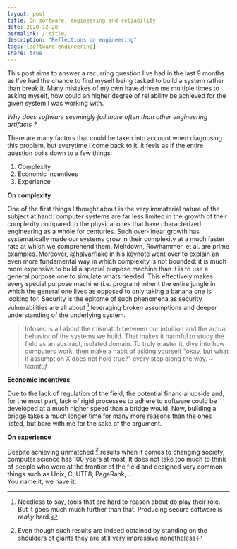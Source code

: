 ```yaml
---
layout: post
title: On software, engineering and reliability
date: 2020-12-28
permalink: /:title/
description: "Reflections on engineering"
tags: [software engineering]
share: true
---
```


This post aims to answer a recurring question I've had in the last 9 months as 
I've had the chance to find myself being tasked to build a system rather than
break it. Many mistakes of my own have driven me multiple times to asking
myself, how could an higher degree of reliability be achieved for the given
system I was working with.

_Why does software seemingly fail more often than other engineering artifacts ?_

There are many factors that could be taken into account when diagnosing this
problem, but everytime I come back to it, it feels as if the entire question
boils down to a few things:

1. Complexity
2. Economic incentives
3. Experience

**On complexity**

One of the first things I thought about is the very immaterial nature of the
subject at hand:
computer systems are far less limited in the growth of their complexity 
compared to the physical ones that have characterized engineering as 
a whole for centuries. Such over-linear growth has systematically 
made our systems grow in their complexity at a much faster rate at 
which we comprehend them. Meltdown, Rowhammer, et al. are prime examples.
Moreover, [@halvarflake](twitter.com/halvarflake)
in his [keynote]() went over to explain an even more fundamental
way in which complexity is not bounded: it is much more expensive to
build a special purpose machine than it is to use a general purpose one to simulate
whats needed. This effectively makes every special purpose machine
(i.e. program) inherit the entire jungle in which the general one lives as opposed to
only taking a banana one is looking for. Security is the epitome of such
phenomena as security vulnerabilities are all about [^1] leveraging
broken assumptions and deeper understanding of the underlying system.

> Infosec is all about the mismatch between our intuition and the actual behavior of the systems we build. That makes it harmful to study the field as an abstract, isolated domain. To truly master it, dive into how computers work, then make a habit of asking yourself "okay, but what if assumption X does not hold true?" every step along the way. _~ lcamtuf_

**Economic incentives**

Due to the lack of regulation of the field, the potential financial upside and,
for the most part, lack of rigid processes to adhere to software could be
developed at a much higher speed than a bridge would. Now, building a bridge
takes a much longer time for many more reasons than the ones listed, but bare
with me for the sake of the argument. 

**On experience**

Despite achieving unmatched [^2] results when it comes to changing society,
computer science has 100 years at most. It does not take too much to think of
people who were at the frontier of the field and designed very common things
such as Unix, C, UTF8, PageRank, ...  
You name it, we have it.

<!-- - Fundamental limits of computation (Limits of Turing machines, Incompleteness theorems) -->

[^1]: Needless to say, tools that are hard to reason about do play their role. But it goes much much further than that. Producing secure software is _really_ hard.
[^2]: Even though such results are indeed obtained by standing on the shoulders of giants they are still very impressive nonetheless
